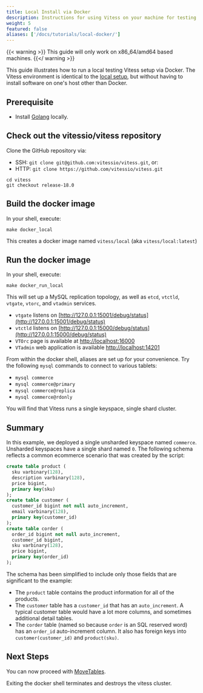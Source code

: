 ```yaml
---
title: Local Install via Docker
description: Instructions for using Vitess on your machine for testing purposes
weight: 5
featured: false
aliases: ['/docs/tutorials/local-docker/']
---
```


{{< warning >}}
This guide will only work on x86_64/amd64 based machines.
{{</ warning >}}

This guide illustrates how to run a local testing Vitess setup via Docker. The Vitess environment is identical to the [local setup](../local/), but without having to install software on one's host other than Docker.

## Prerequisite

- Install [Golang](https://go.dev/doc/install) locally.

## Check out the vitessio/vitess repository

Clone the GitHub repository via:

- SSH: `git clone git@github.com:vitessio/vitess.git`, or:
- HTTP: `git clone https://github.com/vitessio/vitess.git`

```shell
cd vitess
git checkout release-18.0
```

## Build the docker image

In your shell, execute:

```shell
make docker_local
```

This creates a docker image named `vitess/local` (aka `vitess/local:latest`)

## Run the docker image

In your shell, execute:

```shell
make docker_run_local
```

This will set up a MySQL replication topology, as well as `etcd`, `vtctld`, `vtgate`,
`vtorc`, and `vtadmin` services.

- `vtgate` listens on [http://127.0.0.1:15001/debug/status](http://127.0.0.1:15001/debug/status)
- `vtctld` listens on [http://127.0.0.1:15000/debug/status](http://127.0.0.1:15000/debug/status)
- `VTOrc` page is available at [http://localhost:16000](http://localhost:16000)
- `VTadmin` web application is available [http://localhost:14201](http://localhost:14201)

From within the docker shell, aliases are set up for your convenience. Try the following `mysql` commands to connect to various tablets:

- `mysql commerce`
- `mysql commerce@primary`
- `mysql commerce@replica`
- `mysql commerce@rdonly`

You will find that Vitess runs a single keyspace, single shard cluster.

## Summary

In this example, we deployed a single unsharded keyspace named `commerce`. Unsharded keyspaces have a single shard named `0`. The following schema reflects a common ecommerce scenario that was created by the script:

```sql
create table product (
  sku varbinary(128),
  description varbinary(128),
  price bigint,
  primary key(sku)
);
create table customer (
  customer_id bigint not null auto_increment,
  email varbinary(128),
  primary key(customer_id)
);
create table corder (
  order_id bigint not null auto_increment,
  customer_id bigint,
  sku varbinary(128),
  price bigint,
  primary key(order_id)
);
```

The schema has been simplified to include only those fields that are significant to the example:

* The `product` table contains the product information for all of the products.
* The `customer` table has a `customer_id` that has an `auto_increment`. A typical customer table would have a lot more columns, and sometimes additional detail tables.
* The `corder` table (named so because `order` is an SQL reserved word) has an `order_id` auto-increment column. It also has foreign keys into `customer(customer_id)` and `product(sku)`.

## Next Steps

You can now proceed with [MoveTables](../../user-guides/migration/move-tables).

Exiting the docker shell terminates and destroys the vitess cluster.

